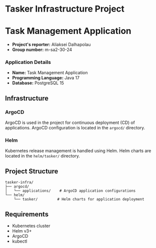 # Tasker Infrastructure Project

# Task Management Application

- **Project's reporter:** Aliaksei Dalhapolau
- **Group number:** m-sa2-30-24

### Application Details

- **Name:** Task Management Application
- **Programming Language:** Java 17
- **Database:** PostgreSQL 15

## Infrastructure

### ArgoCD

ArgoCD is used in the project for continuous deployment (CD) of applications. ArgoCD configuration is located in the `argocd/` directory.

### Helm

Kubernetes release management is handled using Helm. Helm charts are located in the `helm/tasker/` directory.

## Project Structure

```
tasker-infra/
├── argocd/
│   └── applications/    # ArgoCD application configurations
└── helm/
    └── tasker/         # Helm charts for application deployment
```

## Requirements

- Kubernetes cluster
- Helm v3+
- ArgoCD
- kubectl
